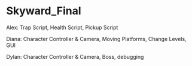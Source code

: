 # Skyward_Final

Alex:
Trap Script,
Health Script,
Pickup Script

Diana:
Character Controller & Camera,
Moving Platforms,
Change Levels,
GUI

Dylan:
Character Controller & Camera, 
Boss,
debugging
